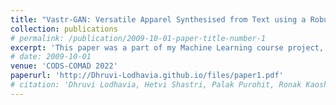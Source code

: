 ```yaml
---
title: "Vastr-GAN: Versatile Apparel Synthesised from Text using a Robust Generative Adversarial Network"
collection: publications
# permalink: /publication/2009-10-01-paper-title-number-1
excerpt: 'This paper was a part of my Machine Learning course project, done under the guidance of Professor Nipun Batra.'
# date: 2009-10-01
venue: 'CODS-COMAD 2022'
paperurl: 'http://Dhruvi-Lodhavia.github.io/files/paper1.pdf'
# citation: 'Dhruvi Lodhavia, Hetvi Shastri, Palak Purohit, Ronak Kaoshik and Nipun Batra (2022). &quot;Vastr-GAN: Versatile Apparel Synthesised from Text using a Robust Generative Adversarial Network.&quot; <i>CODS COMAD 2022</i>. 1(1).'
---
```

<!-- This paper was a part of my Machine Learning course project, done under the guidance of Professor Nipun Batra.

[Download paper here](http://Dhruvi-Lodhavia.github.io/files/paper1.pdf)

-Dhruvi Lodhavia, Hetvi Shastri, Palak Purohit, Ronak Kaoshik and Nipun Batra (2022). "Vastr-GAN: Versatile Apparel Synthesised from Text using a Robust Generative Adversarial Network" <i>CODS COMAD 2022</i>. -->